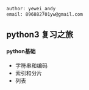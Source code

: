```bash
author: yewei_andy
email: 896882701yw@gmail.com
```

## python3 复习之旅

#### python基础

- 字符串和编码
- 索引和分片
- 列表